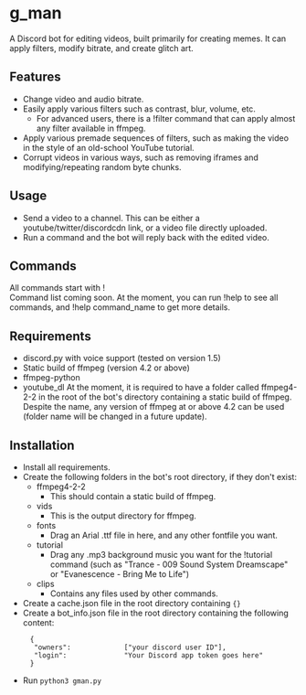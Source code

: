 # g_man
A Discord bot for editing videos, built primarily for creating memes. It can apply filters, modify bitrate, and create glitch art. <br>

## Features
* Change video and audio bitrate.
* Easily apply various filters such as contrast, blur, volume, etc.
  * For advanced users, there is a !filter command that can apply almost any filter available in ffmpeg.
* Apply various premade sequences of filters, such as making the video in the style of an old-school YouTube tutorial.
* Corrupt videos in various ways, such as removing iframes and modifying/repeating random byte chunks.

## Usage
* Send a video to a channel. This can be either a youtube/twitter/discordcdn link, or a video file directly uploaded.
* Run a command and the bot will reply back with the edited video.

## Commands
All commands start with !<br>
Command list coming soon. At the moment, you can run !help to see all commands, and !help command_name to get more details.

## Requirements
* discord.py with voice support (tested on version 1.5)
* Static build of ffmpeg (version 4.2 or above)
* ffmpeg-python
* youtube_dl
At the moment, it is required to have a folder called ffmpeg4-2-2 in the root of the bot's directory containing a static build of ffmpeg. Despite the name, any version of ffmpeg at or above 4.2 can be used (folder name will be changed in a future update). <br>

## Installation
* Install all requirements.
* Create the following folders in the bot's root directory, if they don't exist:
  * ffmpeg4-2-2
    * This should contain a static build of ffmpeg.
  * vids
    * This is the output directory for ffmpeg.
  * fonts
    * Drag an Arial .ttf file in here, and any other fontfile you want.
  * tutorial
    * Drag any .mp3 background music you want for the !tutorial command (such as "Trance - 009 Sound System Dreamscape" or "Evanescence - Bring Me to Life")
  * clips
    * Contains any files used by other commands.
* Create a cache.json file in the root directory containing `{}`
* Create a bot_info.json file in the root directory containing the following content:
```
     {
      "owners":             ["your discord user ID"],
      "login":              "Your Discord app token goes here"
     }
```
* Run `python3 gman.py`
